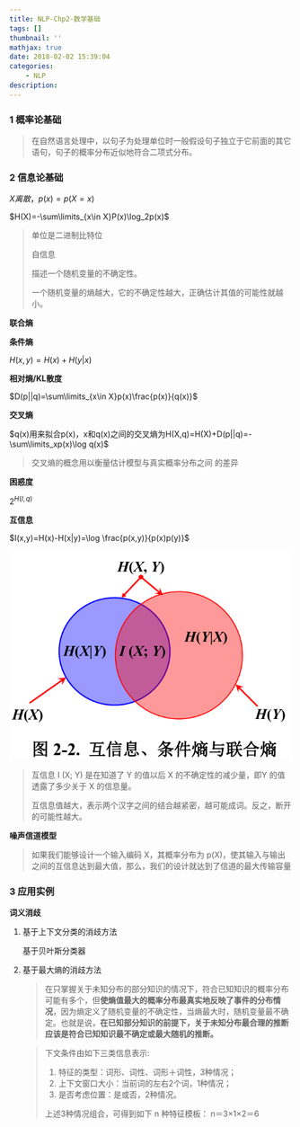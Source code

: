 ```yaml
---
title: NLP-Chp2-数学基础
tags: []
thumbnail: ''
mathjax: true
date: 2018-02-02 15:39:04
categories:
	- NLP
description:
---
```


### 1 概率论基础

> 在自然语言处理中，以句子为处理单位时一般假设句子独立于它前面的其它语句，句子的概率分布近似地符合二项式分布。

### 2 信息论基础

$X离散，p(x)=p(X=x)$

$H(X)=-\sum\limits_{x\in X}P(x)\log_2p(x)$

> 单位是二进制比特位
>
> 自信息
>
> 描述一个随机变量的不确定性。
>
> 一个随机变量的熵越大，它的不确定性越大，正确估计其值的可能性就越小。

**联合熵**

**条件熵**

$H(x, y)=H(x)+H(y|x)$

**相对熵/KL散度**

$D(p||q)=\sum\limits_{x\in X}p(x)\frac{p(x)}{q(x)}$

**交叉熵**

$q(x)用来拟合p(x)，x和q(x)之间的交叉熵为H(X,q)=H(X)+D(p||q)=-\sum\limits_xp(x)\log q(x)$

> 交叉熵的概念用以衡量估计模型与真实概率分布之间
> 的差异

**困惑度**

$2^{H(l,q)}$

**互信息**

$I(x,y)=H(x)-H(x|y)=\log \frac{p(x,y)}{p(x)p(y)}$

![](https://raw.githubusercontent.com/xmzzyo/img/master/20190114112537.png)

> 互信息 I (X; Y) 是在知道了 Y 的值以后 X 的不确定性的减少量，即Y 的值透露了多少关于 X 的信息量。
>
> 互信息值越大，表示两个汉字之间的结合越紧密，越可能成词。反之，断开的可能性越大。

**噪声信道模型**

> 如果我们能够设计一个输入编码 X，其概率分布为 p(X)，使其输入与输出之间的互信息达到最大值，那么，我们的设计就达到了信道的最大传输容量

### 3 应用实例

**词义消歧**

1. 基于上下文分类的消歧方法

   基于贝叶斯分类器

2. 基于最大熵的消歧方法

   > 在只掌握关于未知分布的部分知识的情况下，符合已知知识的概率分布可能有多个，但**使熵值最大的概率分布最真实地反映了事件的分布情况**，因为熵定义了随机变量的不确定性，当熵最大时，随机变量最不确定。也就是说，**在已知部分知识的前提下，关于未知分布最合理的推断应该是符合已知知识最不确定或最大随机的推断。**

   > 下文条件由如下三类信息表示:
   >
   > 1. 特征的类型：词形、词性、词形＋词性，3种情况；
   > 2. 上下文窗口大小：当前词的左右2个词，1种情况；
   > 3. 是否考虑位置：是或否，2种情况。
   >
   > 上述3种情况组合，可得到如下 n 种特征模板：
   > n＝3×1×2＝6